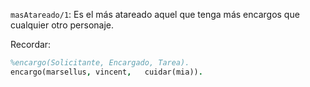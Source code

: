 `masAtareado/1`: Es el más atareado aquel que tenga más encargos que cualquier otro personaje.

Recordar:

```prolog
%encargo(Solicitante, Encargado, Tarea).
encargo(marsellus, vincent,   cuidar(mia)).
```
